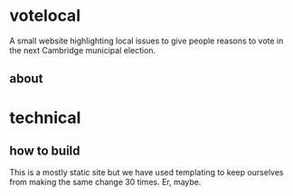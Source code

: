 # votelocal

A small website highlighting local issues to give people reasons to vote in the next Cambridge municipal election.

## about

# technical

## how to build

This is a mostly static site but we have used templating to keep ourselves from making the same change 30 times. Er, maybe.